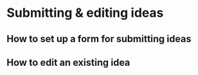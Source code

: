 # Submitting & editing ideas

## How to set up a form for submitting ideas

## How to edit an existing idea
